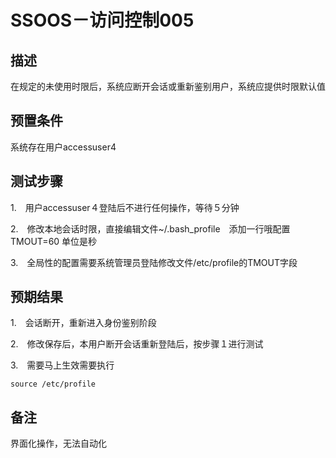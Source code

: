 # SSOOS－访问控制005

## 描述

在规定的未使用时限后，系统应断开会话或重新鉴别用户，系统应提供时限默认值

## 预置条件

系统存在用户accessuser4

## 测试步骤

1.　用户accessuser４登陆后不进行任何操作，等待５分钟

2.　修改本地会话时限，直接编辑文件~/.bash_profile　添加一行哦配置TMOUT=60 单位是秒

3.　全局性的配置需要系统管理员登陆修改文件/etc/profile的TMOUT字段

## 预期结果

1.　会话断开，重新进入身份鉴别阶段

2.　修改保存后，本用户断开会话重新登陆后，按步骤１进行测试

3.　需要马上生效需要执行

```source /etc/profile```

## 备注

界面化操作，无法自动化